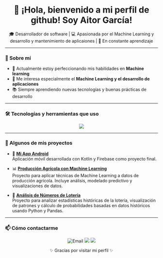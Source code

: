 <h1 align="center">👋 ¡Hola, bienvenido a mi perfil de github! Soy Aitor García!</h1>

<p align="center">
  🎓 Desarrollador de software | 💻 Apasionada por el Machine Learning y desarrollo y mantenimiento de aplicaiones | 🚀 En constante aprendizaje
</p>

---

### 🧠 Sobre mí

- 🌱 Actualmente estoy perfeccionando mis habilidades en **Machine learning**  
- 🤖 Me interesa especialmente el **Machine Learning y el desarrollo de aplicaciones**  
- 📚 Siempre aprendiendo nuevas tecnologías y buenas prácticas de desarrollo  

---

### 🛠️ Tecnologías y herramientas que uso

<p align="center">
<img src="https://skillicons.dev/icons?i=androidstudio,kotlin,java,python,js,cs,dotnet,cpp,git,github,vscode,tensorflow" />
</p>

---

### 🚀 Algunos de mis proyectos

- 📱 [**Mi App Android**](https://github.com/AitorGC98/GameList)  
  Aplicación móvil desarrollada con Kotlin y Firebase como proyecto final.
  
- 📊 [**Producción Agrícola con Machine Learning**](https://github.com/AitorGC98/ProduccionAgricola_MachineLearning)  
  Proyecto para aplicar técnicas de Machine Learning a datos de producción agrícola. Incluye análisis, modelado predictivo y visualizaciones de datos.
  
- 🎲 [**Análisis de Números de Lotería**](https://github.com/AitorGC98/LoteriaNavidad_DataScience)  
  Proyecto para analizar estadísticas históricas de la lotería, visualización de patrones y cálculo de probabilidades basadas en datos históricos usando Python y Pandas.
---

### 📫 Cómo contactarme

<p align="center">
  <img src="https://img.shields.io/badge/Gmail-garciacuradoaitor@gmail.com-red?style=flat&logo=gmail&logoColor=white" alt="Email" />
  <a href="https://www.linkedin.com/in/aitor-garcía-curado"><img src="https://img.shields.io/badge/-LinkedIn-blue?style=flat&logo=linkedin&logoColor=white"/></a>
  <a href="https://github.com/AitorGC98"><img src="https://img.shields.io/badge/-GitHub-gray?style=flat&logo=github&logoColor=white"/></a>
</p>

<p align="center">✨ Gracias por visitar mi perfil ✨</p>
